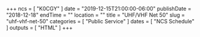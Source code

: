 +++
ncs = [ "K0CGY" ]
date = "2019-12-15T21:00:00-06:00"
publishDate = "2018-12-18"
endTime = ""
location = ""
title = "UHF/VHF Net 50"
slug = "uhf-vhf-net-50"
categories = [ "Public Service" ]
dates = [ "NCS Schedule" ]
outputs = [ "HTML" ]
+++
